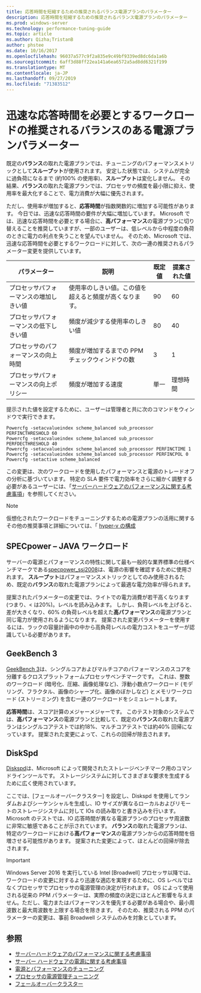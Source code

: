 ```yaml
---
title: 応答時間を短縮するための推奨されるバランス電源プランのパラメーター
description: 応答時間を短縮するための推奨されるバランス電源プランのパラメーター
ms.prod: windows-server
ms.technology: performance-tuning-guide
ms.topic: article
ms.author: Qizha;TristanB
author: phstee
ms.date: 10/16/2017
ms.openlocfilehash: 96037a577c9f2a835e9c49bf9339ed8dc6da1a6b
ms.sourcegitcommit: 6aff3d88ff22ea141a6ea6572a5ad8dd6321f199
ms.translationtype: MT
ms.contentlocale: ja-JP
ms.lasthandoff: 09/27/2019
ms.locfileid: "71383512"
---
```

# <a name="recommended-balanced-power-plan-parameters-for-workloads-requiring-quick-response-times"></a>迅速な応答時間を必要とするワークロードの推奨されるバランスのある電源プランパラメーター

既定の**バランス**の取れた電源プランでは、チューニングのパフォーマンスメトリックとして**スループット**が使用されます。 安定した状態では、システムが完全に過負荷になるまで (約100% の使用率)、**スループット**は変化しません。  その結果、**バランス**の取れた電源プランでは、プロセッサの頻度を最小限に抑え、使用率を最大化することで、電力消費が大幅に優先されます。

ただし、使用率が増加すると、**応答時間**が指数関数的に増加する可能性があります。 今日では、迅速な応答時間の要件が大幅に増加しています。 Microsoft では、迅速な応答時間を必要とする場合に、**高パフォーマンス**の電源プランに切り替えることを推奨していますが、一部のユーザーは、低レベルから中程度の負荷のときに電力の利点を失うことを望んでいません。 そのため、Microsoft では、迅速な応答時間を必要とするワークロードに対して、次の一連の推奨されるパラメーター変更を提供しています。


| パラメーター | 説明 | 既定値 | 提案された値 |
|------------------------|--------------------------------------------------------------------------------------------------------------------------------------------------------|----------------------------------------------------------------------------------|-----------------------------------------------------------------------------------------------------------------------------------------------------------|
| プロセッサパフォーマンスの増加しきい値 | 使用率のしきい値。この値を超えると頻度が高くなります。 | 90 | 60 |
| プロセッサパフォーマンスの低下しきい値 | 頻度が減少する使用率のしきい値 | 80 | 40 |
| プロセッサのパフォーマンスの向上時間 | 頻度が増加するまでの PPM チェックウィンドウの数 | 3 | 1 |
| プロセッサパフォーマンスの向上ポリシー | 頻度が増加する速度 | 単一 | 理想時間 |

提示された値を設定するために、ユーザーは管理者と共に次のコマンドをウィンドウで実行できます。

``` syntax
Powercfg -setacvalueindex scheme_balanced sub_processor PERFINCTHRESHOLD 60
Powercfg -setacvalueindex scheme_balanced sub_processor PERFDECTHRESHOLD 40
Powercfg -setacvalueindex scheme_balanced sub_processor PERFINCTIME 1
Powercfg -setacvalueindex scheme_balanced sub_processor PERFINCPOL 0
Powercfg -setactive scheme_balanced
```

この変更は、次のワークロードを使用したパフォーマンスと電源のトレードオフの分析に基づいています。 特定の SLA 要件で電力効率をさらに細かく調整する必要があるユーザーには、「[サーバーハードウェアのパフォーマンスに関する考慮事項](../power.md)」を参照してください。

>[!Note]
> 仮想化されたワークロードをチューニングするための電源プランの活用に関するその他の推奨事項と詳細については、「 [hyper-v の構成](../../role/hyper-v-server/configuration.md)

## <a name="specpower--java-workload"></a>SPECpower – JAVA ワークロード

サーバーの電源とパフォーマンスの特性に関して最も一般的な業界標準の仕様ベンチマークである[specpower\_ssj2008](http://spec.org/power_ssj2008/)は、電源の影響を確認するために使用されます。 **スループット**はパフォーマンスメトリックとしてのみ使用されるため、既定の**バランス**の取れた電源プランによって最適な電力効率が得られます。

提案されたパラメーターの変更では、ライトでの電力消費が若干高くなります (つまり、< は20%)。レベルを読み込みます。 しかし、負荷レベルを上げると、差が大きくなり、60% の負荷レベルを超えた**高パフォーマンス**の電源プランと同じ電力が使用されるようになります。 提案された変更パラメーターを使用するには、ラックの容量計画中の中から高負荷レベルの電力コストをユーザーが認識している必要があります。

## <a name="geekbench-3"></a>GeekBench 3

[GeekBench 3](http://www.geekbench.com/geekbench3/)は、シングルコアおよびマルチコアのパフォーマンスのスコアを分離するクロスプラットフォームプロセッサベンチマークです。 これは、整数のワークロード (暗号化、圧縮、画像処理など)、浮動小数点ワークロード (モデリング、フラクタル、画像のシャープ化、画像のぼかしなど) とメモリワークロード (ストリーミング) を含む一連のワークロードをシミュレートします。

**応答時間**は、スコア計算のメジャーメジャーです。 このテスト対象のシステムでは、**高パフォーマンス**の電源プランと比較して、既定の**バランス**の取れた電源プランはシングルコアテストでは約18%、マルチコアテストでは約40% 回帰になっています。 提案された変更によって、これらの回帰が除去されます。

## <a name="diskspd"></a>DiskSpd

[Diskspd](https://en.wikipedia.org/wiki/Diskspd)は、Microsoft によって開発されたストレージベンチマーク用のコマンドラインツールです。 ストレージシステムに対してさまざまな要求を生成するために広く使用されています。

ここでは、[フェールオーバークラスター] を設定し、Diskspd を使用してランダムおよびシーケンシャルを生成し、IO サイズが異なるローカルおよびリモートのストレージシステムに対して IOs の読み取りと書き込みを行います。 Microsoft のテストでは、IO 応答時間が異なる電源プランのプロセッサ周波数に非常に敏感であることが示されています。 **バランス**の取れた電源プランは、特定のワークロードにおける**高パフォーマンス**の電源プランからの応答時間を倍増させる可能性があります。 提案された変更によって、ほとんどの回帰が除去されます。

>[!Important]
>Windows Server 2016 を実行している Intel [Broadwell] プロセッサ以降では、ワークロードの変更に対するより迅速な適応を実現するために、OS レベルではなくプロセッサでプロセッサの電源管理の決定が行われます。 OS によって使用される従来の PPM パラメーターは、実際の頻度の決定にほとんど影響を与えません。ただし、電力またはパフォーマンスを優先する必要がある場合や、最小周波数と最大周波数を上限する場合を除きます。 そのため、推奨される PPM のパラメーターの変更は、事前 Broadwell システムのみを対象としています。

## <a name="see-also"></a>参照
- [サーバーハードウェアのパフォーマンスに関する考慮事項](../index.md)
- [サーバー ハードウェアの電源に関する考慮事項](../power.md)
- [電源とパフォーマンスのチューニング](power-performance-tuning.md)
- [プロセッサの電源管理チューニング](processor-power-management-tuning.md)
- [フェールオーバークラスター](https://technet.microsoft.com/library/cc725923.aspx)
